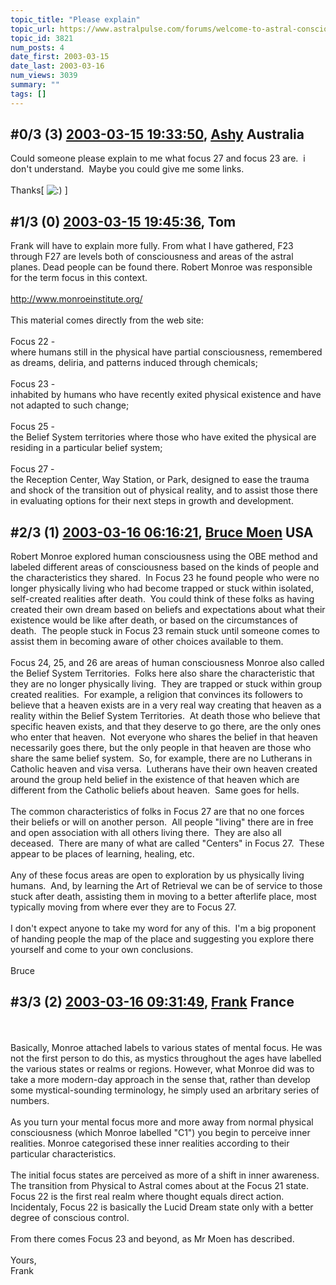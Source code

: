 ```yaml
---
topic_title: "Please explain"
topic_url: https://www.astralpulse.com/forums/welcome-to-astral-consciousness!/please-explain
topic_id: 3821
num_posts: 4
date_first: 2003-03-15
date_last: 2003-03-16
num_views: 3039
summary: ""
tags: []
---
```


## \#0/3 (3) [2003-03-15 19:33:50](https://www.astralpulse.com/forums/index.php?msg=119538), [Ashy](https://www.astralpulse.com/forums/profile/?u=1423) Australia ##
<section>
Could someone please explain to me what focus 27 and focus 23 are.  i don't understand.  Maybe you could give me some links.
<br>
<br>
Thanks[
<img alt=":)" class="smiley" src="https://www.astralpulse.com/forums/Smileys/fugue/smiley.png" title="Smiley"/>
]
</section>

## \#1/3 (0) [2003-03-15 19:45:36](https://www.astralpulse.com/forums/index.php?msg=25243), Tom  ##
<section>
Frank will have to explain more fully. From what I have gathered, F23 through F27 are levels both of consciousness and areas of the astral planes. Dead people can be found there. Robert Monroe was responsible for the term focus in this context.
<br>
<br>
<a class="bbc_link" href="http://www.monroeinstitute.org/" rel="noopener" target="_blank">
 http://www.monroeinstitute.org/
</a>
<br>
<br>
This material comes directly from the web site:
<br>
<br>
Focus 22 -
<br>
where humans still in the physical have partial consciousness, remembered as dreams, deliria, and patterns induced through chemicals;
<br>
<br>
Focus 23 -
<br>
inhabited by humans who have recently exited physical existence and have not adapted to such change;
<br>
<br>
Focus 25 -
<br>
the Belief System territories where those who have exited the physical are residing in a particular belief system;
<br>
<br>
Focus 27 -
<br>
the Reception Center, Way Station, or Park, designed to ease the trauma and shock of the transition out of physical reality, and to assist those there in evaluating options for their next steps in growth and development.
</section>

## \#2/3 (1) [2003-03-16 06:16:21](https://www.astralpulse.com/forums/index.php?msg=25268), [Bruce Moen](https://www.astralpulse.com/forums/profile/?u=1154) USA ##
<section>
Robert Monroe explored human consciousness using the OBE method and labeled different areas of consciousness based on the kinds of people and the characteristics they shared.  In Focus 23 he found people who were no longer physically living who had become trapped or stuck within isolated, self-created realities after death.  You could think of these folks as having created their own dream based on beliefs and expectations about what their existence would be like after death, or based on the circumstances of death.  The people stuck in Focus 23 remain stuck until someone comes to assist them in becoming aware of other choices available to them.
<br>
<br>
Focus 24, 25, and 26 are areas of human consciousness Monroe also called the Belief System Territories.  Folks here also share the characteristic that they are no longer physically living.  They are trapped or stuck within group created realities.  For example, a religion that convinces its followers to believe that a heaven exists are in a very real way creating that heaven as a reality within the Belief System Territories.  At death those who believe that specific heaven exists, and that they deserve to go there, are the only ones who enter that heaven.  Not everyone who shares the belief in that heaven necessarily goes there, but the only people in that heaven are those who share the same belief system.  So, for example, there are no Lutherans in Catholic heaven and visa versa.  Lutherans have their own heaven created around the group held belief in the existence of that heaven which are different from the Catholic beliefs about heaven.  Same goes for hells.
<br>
<br>
The common characteristics of folks in Focus 27 are that no one forces their beliefs or will on another person.  All people "living" there are in free and open association with all others living there.  They are also all deceased.  There are many of what are called "Centers" in Focus 27.  These appear to be places of learning, healing, etc.
<br>
<br>
Any of these focus areas are open to exploration by us physically living humans.  And, by learning the Art of Retrieval we can be of service to those stuck after death, assisting them in moving to a better afterlife place, most typically moving from where ever they are to Focus 27.
<br>
<br>
I don't expect anyone to take my word for any of this.  I'm a big proponent of handing people the map of the place and suggesting you explore there yourself and come to your own conclusions.
<br>
<br>
Bruce
</section>

## \#3/3 (2) [2003-03-16 09:31:49](https://www.astralpulse.com/forums/index.php?msg=25274), [Frank](https://www.astralpulse.com/forums/profile/?u=359) France ##
<section>
<br>
<br>
Basically, Monroe attached labels to various states of mental focus. He was not the first person to do this, as mystics throughout the ages have labelled the various states or realms or regions. However, what Monroe did was to take a more modern-day approach in the sense that, rather than develop some mystical-sounding terminology, he simply used an arbritary series of numbers.
<br>
<br>
As you turn your mental focus more and more away from normal physical consciousness (which Monroe labelled "C1") you begin to perceive inner realities. Monroe categorised these inner realities according to their particular characteristics.
<br>
<br>
The initial focus states are perceived as more of a shift in inner awareness. The transition from Physical to Astral comes about at the Focus 21 state. Focus 22 is the first real realm where thought equals direct action. Incidentaly, Focus 22 is basically the Lucid Dream state only with a better degree of conscious control.
<br>
<br>
From there comes Focus 23 and beyond, as Mr Moen has described.
<br>
<br>
Yours,
<br>
Frank
<br>
<br>
</section>